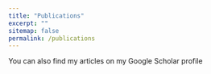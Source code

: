 ```yaml
---
title: "Publications"
excerpt: ""
sitemap: false
permalink: /publications
---
```


<!-- # Hello! -->

<!-- {% if author.googlescholar %} -->
  You can also find my articles on my Google Scholar profile
<!-- {% endif %} -->

<!-- <!-- {% include base_path %} -->
<!-- 
{% for post in site.publications reversed %}
  {% include archive-single.html %}
{% endfor %} -->
